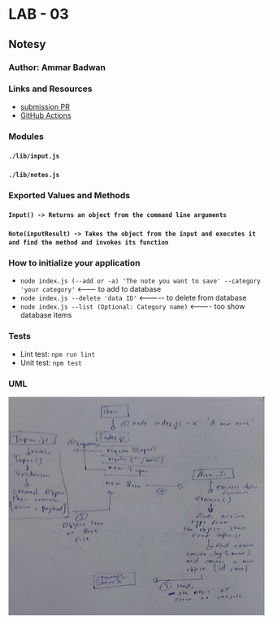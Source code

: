 # LAB - 03

## Notesy 

### Author: Ammar Badwan

### Links and Resources
- [submission PR](https://github.com/ammarBadwan-401-advanced-javascript/notes/pull/3)
- [GitHub Actions](https://github.com/ammarBadwan-401-advanced-javascript/notes/actions)

### Modules

#### `./lib/input.js`
#### `./lib/notes.js`

### Exported Values and Methods

#### `Input() -> Returns an object from the command line arguments`
#### `Note(inputResult) -> Takes the object from the input and executes it and find the method and invokes its function`

### How to initialize your application
* `node index.js (--add or -a) 'The note you want to save' --category 'your category'` <--- to add to database
* `node index.js --delete 'data ID'` <----- to delete from database
* `node index.js --list (Optional: Category name)` <---- too show database items

### Tests
* Lint test: `npm run lint`
* Unit test: `npm test`

### UML 
![UML Diagram Lab-01](./assets/whiteboard-lab-01.jpg)
